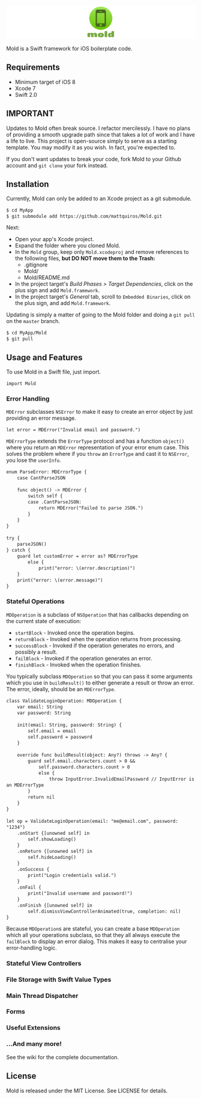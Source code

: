 ![Mold](mold-banner.png)

Mold is a Swift framework for iOS boilerplate code.

## Requirements

* Minimum target of iOS 8
* Xcode 7
* Swift 2.0

## IMPORTANT

Updates to Mold often break source. I refactor mercilessly. I have no plans of providing a smooth upgrade path since that takes a lot of work and I have a life to live. This project is open-source simply to serve as a starting template. You may modify it as you wish. In fact, you're expected to.

If you don't want updates to break your code, fork Mold to your Github account and `git clone` your fork instead.

## Installation

Currently, Mold can only be added to an Xcode project as a git submodule.

```
$ cd MyApp
$ git submodule add https://github.com/mattquiros/Mold.git
```

Next:

* Open your app's Xcode project.
* Expand the folder where you cloned Mold.
* In the `Mold` group, keep only `Mold.xcodeproj` and remove references to the following files, **but DO NOT move them to the Trash:**
    * .gitignore
    * Mold/
    * Mold/README.md
* In the project target's *Build Phases > Target Dependencies*, click on the plus sign and add `Mold.framework`.
* In the project target's *General* tab, scroll to `Embedded Binaries`, click on the plus sign, and add `Mold.framework`.

Updating is simply a matter of going to the Mold folder and doing a `git pull` on the `master` branch.

```
$ cd MyApp/Mold
$ git pull
```

## Usage and Features

To use Mold in a Swift file, just import.

```
import Mold
```

### Error Handling

`MDError` subclasses `NSError` to make it easy to create an error object by just providing an error message.

```
let error = MDError("Invalid email and password.")
```

`MDErrorType` extends the `ErrorType` protocol and has a function `object()` where you return an `MDError` representation of your error enum case. This solves the problem where if you `throw` an `ErrorType` and cast it to `NSError`, you lose the `userInfo`.

```
enum ParseError: MDErrorType {
    case CantParseJSON

    func object() -> MDError {
        switch self {
        case .CantParseJSON:
            return MDError("Failed to parse JSON.")
        }
    }
}

try {
    parseJSON()
} catch {
    guard let customError = error as? MDErrorType
        else {
            print("error: \(error.description)")
    }
    print("error: \(error.message)")
}
```

### Stateful Operations

`MDOperation` is a subclass of `NSOperation` that has callbacks depending on the current state of execution:

* `startBlock` - Invoked once the operation begins.
* `returnBlock` - Invoked when the operation returns from processing.
* `successBlock` - Invoked if the operation generates no errors, and possibly a result.
* `failBlock` - Invoked if the operation generates an error.
* `finishBlock` - Invoked when the operation finishes.

You typically subclass `MDOperation` so that you can pass it some arguments which you use in `buildResult()` to either generate a result or throw an error. The error, ideally, should be an `MDErrorType`.

```
class ValidateLoginOperation: MDOperation {
    var email: String
    var password: String
    
    init(email: String, password: String) {
        self.email = email
        self.password = password
    }
    
    override func buildResult(object: Any?) throws -> Any? {
        guard self.email.characters.count > 0 &&
            self.password.characters.count > 0
            else {
                throw InputError.InvalidEmailPassword // InputError is an MDErrorType
        }
        return nil
    }
}

let op = ValidateLoginOperation(email: "me@email.com", password: "1234")
    .onStart {[unowned self] in
        self.showLoading()
    }
    .onReturn {[unowned self] in
        self.hideLoading()
    }
    .onSuccess {
        print("Login credentials valid.")
    }
    .onFail {
        print("Invalid username and password!")
    }
    .onFinish {[unowned self] in
        self.dismissViewControllerAnimated(true, completion: nil)
}
```

Because `MDOperation`s are stateful, you can create a base `MDOperation` which all your operations subclass, so that they all always execute the `failBlock` to display an error dialog. This makes it easy to centralise your error-handling logic.

### Stateful View Controllers

### File Storage with Swift Value Types

### Main Thread Dispatcher

### Forms

### Useful Extensions

### ...And many more!

See the wiki for the complete documentation.

## License

Mold is released under the MIT License. See LICENSE for details.